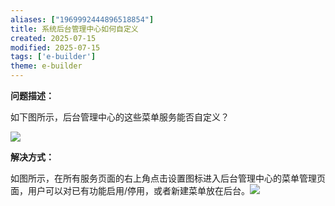 ```yaml
---
aliases: ["1969992444896518854"]
title: 系统后台管理中心如何自定义
created: 2025-07-15
modified: 2025-07-15
tags: ['e-builder']
theme: e-builder
---
```


**问题描述：**

如下图所示，后台管理中心的这些菜单服务能否自定义？

![](3fc07944776160a599c9d53cef23ba7b.jpg)

**解决方式：**

如图所示，在所有服务页面的右上角点击设置图标进入后台管理中心的菜单管理页面，用户可以对已有功能启用/停用，或者新建菜单放在后台。![](2b48bab0e18b242e37369d4add2e6a7c.jpg)